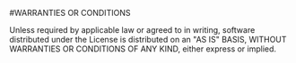 #WARRANTIES OR CONDITIONS

Unless required by applicable law or agreed to in writing, software distributed under the License is distributed on an "AS IS" BASIS, WITHOUT WARRANTIES OR CONDITIONS OF ANY KIND, either express or implied.